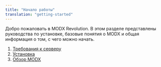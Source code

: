 ```yaml
---
title: "Начало работы"
translation: "getting-started"
---
```


Добро пожаловать в MODX Revolution. В этом разделе представлены руководства по установке, базовые понятия о MODX и общая информация о том, с чего можно начать.

1. [Требования к серверу](getting-started/server-requirements)
2. [Установка](getting-started/installation)
3. [Обзор MODX](getting-started/what-is-modx)
